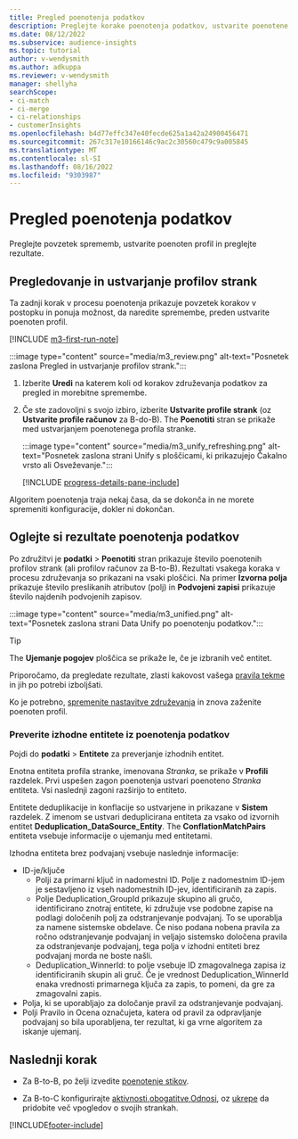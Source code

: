 ```yaml
---
title: Pregled poenotenja podatkov
description: Preglejte korake poenotenja podatkov, ustvarite poenotene profile strank in preglejte rezultate
ms.date: 08/12/2022
ms.subservice: audience-insights
ms.topic: tutorial
author: v-wendysmith
ms.author: adkuppa
ms.reviewer: v-wendysmith
manager: shellyha
searchScope:
- ci-match
- ci-merge
- ci-relationships
- customerInsights
ms.openlocfilehash: b4d77effc347e40fecde625a1a42a24900456471
ms.sourcegitcommit: 267c317e10166146c9ac2c30560c479c9a005845
ms.translationtype: MT
ms.contentlocale: sl-SI
ms.lasthandoff: 08/16/2022
ms.locfileid: "9303987"
---
```

# <a name="review-data-unification"></a>Pregled poenotenja podatkov

Preglejte povzetek sprememb, ustvarite poenoten profil in preglejte rezultate.

## <a name="review-and-create-customer-profiles"></a>Pregledovanje in ustvarjanje profilov strank

Ta zadnji korak v procesu poenotenja prikazuje povzetek korakov v postopku in ponuja možnost, da naredite spremembe, preden ustvarite poenoten profil.

[!INCLUDE [m3-first-run-note](includes/m3-first-run-note.md)]

:::image type="content" source="media/m3_review.png" alt-text="Posnetek zaslona Pregled in ustvarjanje profilov strank.":::

1. Izberite **Uredi** na katerem koli od korakov združevanja podatkov za pregled in morebitne spremembe.

1. Če ste zadovoljni s svojo izbiro, izberite **Ustvarite profile strank** (oz **Ustvarite profile računov** za B-do-B). The **Poenotiti** stran se prikaže med ustvarjanjem poenotenega profila stranke.

   :::image type="content" source="media/m3_unify_refreshing.png" alt-text="Posnetek zaslona strani Unify s ploščicami, ki prikazujejo Čakalno vrsto ali Osveževanje.":::

   [!INCLUDE [progress-details-pane-include](includes/progress-details-pane.md)]

Algoritem poenotenja traja nekaj časa, da se dokonča in ne morete spremeniti konfiguracije, dokler ni dokončan.

## <a name="view-the-results-of-data-unification"></a>Oglejte si rezultate poenotenja podatkov

Po združitvi je **podatki** > **Poenotiti** stran prikazuje število poenotenih profilov strank (ali profilov računov za B-to-B). Rezultati vsakega koraka v procesu združevanja so prikazani na vsaki ploščici. Na primer **Izvorna polja** prikazuje število preslikanih atributov (polj) in **Podvojeni zapisi** prikazuje število najdenih podvojenih zapisov.

:::image type="content" source="media/m3_unified.png" alt-text="Posnetek zaslona strani Data Unify po poenotenju podatkov.":::

> [!TIP]
> The **Ujemanje pogojev** ploščica se prikaže le, če je izbranih več entitet.

Priporočamo, da pregledate rezultate, zlasti kakovost vašega [pravila tekme](data-unification-update.md#manage-match-rules) in jih po potrebi izboljšati.

Ko je potrebno, [spremenite nastavitve združevanja](data-unification-update.md) in znova zaženite poenoten profil.

### <a name="verify-output-entities-from-data-unification"></a>Preverite izhodne entitete iz poenotenja podatkov

Pojdi do **podatki** > **Entitete** za preverjanje izhodnih entitet.

Enotna entiteta profila stranke, imenovana *Stranka*, se prikaže v **Profili** razdelek. Prvi uspešen zagon poenotenja ustvari poenoteno *Stranka* entiteta. Vsi naslednji zagoni razširijo to entiteto.

Entitete deduplikacije in konflacije so ustvarjene in prikazane v **Sistem** razdelek. Z imenom se ustvari deduplicirana entiteta za vsako od izvornih entitet **Deduplication_DataSource_Entity**. The **ConflationMatchPairs** entiteta vsebuje informacije o ujemanju med entitetami.

Izhodna entiteta brez podvajanj vsebuje naslednje informacije:
- ID-je/ključe
  - Polji za primarni ključ in nadomestni ID. Polje z nadomestnim ID-jem je sestavljeno iz vseh nadomestnih ID-jev, identificiranih za zapis.
  - Polje Deduplication_GroupId prikazuje skupino ali gručo, identificirano znotraj entitete, ki združuje vse podobne zapise na podlagi določenih polj za odstranjevanje podvajanj. To se uporablja za namene sistemske obdelave. Če niso podana nobena pravila za ročno odstranjevanje podvajanj in veljajo sistemsko določena pravila za odstranjevanje podvajanj, tega polja v izhodni entiteti brez podvajanj morda ne boste našli.
  - Deduplication_WinnerId: to polje vsebuje ID zmagovalnega zapisa iz identificiranih skupin ali gruč. Če je vrednost Deduplication_WinnerId enaka vrednosti primarnega ključa za zapis, to pomeni, da gre za zmagovalni zapis.
- Polja, ki se uporabljajo za določanje pravil za odstranjevanje podvajanj.
- Polji Pravilo in Ocena označujeta, katera od pravil za odpravljanje podvajanj so bila uporabljena, ter rezultat, ki ga vrne algoritem za iskanje ujemanj.

## <a name="next-step"></a>Naslednji korak

- Za B-to-B, po želji izvedite [poenotenje stikov](data-unification-contacts.md).

- Za B-to-C konfigurirajte [aktivnosti](activities.md),[obogatitve](enrichment-hub.md),[Odnosi](relationships.md), oz [ukrepe](measures.md) da pridobite več vpogledov o svojih strankah.

[!INCLUDE[footer-include](includes/footer-banner.md)]
